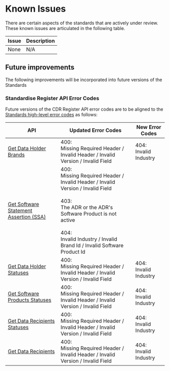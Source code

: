 # Known Issues

There are certain aspects of the standards that are actively under review. These known issues are articulated in the following table.

Issue | Description
:---- | :----------
None | N/A


## Future improvements

The following improvements will be incorporated into future versions of the Standards

### Standardise Register API Error Codes

Future versions of the CDR Register API error codes are to be aligned to the [Standards high-level error codes](#error-codes) as follows:

API | Updated Error Codes | New Error Codes
-- | -- | --
[Get Data Holder Brands](#cdr-participant-discovery-api_get-data-holder-brands) | 400: <br />Missing Required Header / Invalid Header / Invalid Version / Invalid Field | 404: <br />Invalid Industry
[Get Software Statement Assertion (SSA)](#cdr-participant-discovery-api_get-software-statement-assertion-ssa) | 400: <br />Missing Required Header / Invalid Header / Invalid Version / Invalid Field <br /><br />403: <br />The ADR or the ADR's Software Product is not active <br /><br />404: <br />Invalid Industry / Invalid Brand Id / Invalid Software Product Id |
[Get Data Holder Statuses](#cdr-participant-discovery-api_get-data-holder-statuses) | 400: <br />Missing Required Header / Invalid Header / Invalid Version / Invalid Field | 404: <br />Invalid Industry
[Get Software Products Statuses](#cdr-participant-discovery-api_get-software-products-statuses) | 400: <br />Missing Required Header / Invalid Header / Invalid Version / Invalid Field | 404: <br />Invalid Industry
[Get Data Recipients Statuses](#cdr-participant-discovery-api_get-data-recipients-statuses) | 400: <br />Missing Required Header / Invalid Header / Invalid Version / Invalid Field | 404: <br />Invalid Industry
[Get Data Recipients](#cdr-participant-discovery-api_get-data-recipients) | 400: <br />Missing Required Header / Invalid Header / Invalid Version / Invalid Field | 404: <br />Invalid Industry
